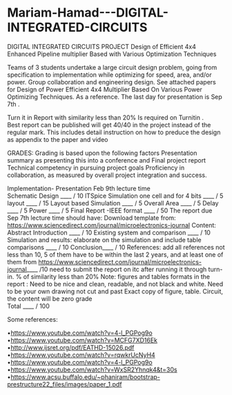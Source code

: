 # Mariam-Hamad---DIGITAL-INTEGRATED-CIRCUITS
DIGITAL INTEGRATED CIRCUITS PROJECT
Design of  Efficient 4x4  Enhanced Pipeline multiplier Based with Various Optimization Techniques




Teams of 3 students undertake a large circuit design problem, going from specification to implementation while optimizing for speed, area, and/or power. Group collaboration and engineering design. See attached papers for Design of Power Efficient 4x4 Multiplier Based On Various Power Optimizing Techniques. As a reference. The last day for presentation is Sep 7th . 

Turn it in Report with similarity less than 20% Is required on Turnitin .  
Best report can be published will get 40/40 in the project instead of the regular mark. This includes detail instruction on how to preduce the design as appendix to the paper and video 

GRADES: Grading is based upon the following factors
Presentation summary as presenting this into a conference and Final project report 
Technical competency in pursuing project goals
Proficiency in collaboration, as measured by overall project integration and success.

Implementation- Presentation  Feb 9th lecture time  
Schematic Design					____ / 10
lTSpice Simulation one cell and for 4 bits 	____ / 5
layout 						____ / 15
Layout based Simulation				____ / 5
Overall Area					____ / 5
Delay						____ / 5
Power						____ / 5
Final Report -IEEE format 				____ / 50
The report due Sep 7th  lecture time   should have:
Download template from:  https://www.sciencedirect.com/journal/microelectronics-journal 
Content: 
Abstract
Introduction ____ / 10
Existing system and comparison  ____ / 10
Simulation and results: elaborate on the simulation and include table comparisons ____ / 10
Conclusion____ / 10
References: add all references not less than 10, 5 of them have to be within the last 2 years, and at least one of them from https://www.sciencedirect.com/journal/microelectronics-journal____ /10 
need to submit the report on itc after running it through turn-in. % of similarity less than 20% 
Note: figures and tables formats  in the report : 
Need to be nice and clean, readable, and not black and white. 
Need to be your own drawing not cut and past
Exact copy of figure, table. Circuit, the content will be zero grade    
      Total ____ / 100

Some references: 

•https://www.youtube.com/watch?v=4-l_PGPog9o
•https://www.youtube.com/watch?v=MCFG7XD16Ek
•http://www.ijsret.org/pdf/EATHD-15026.pdf
•https://www.youtube.com/watch?v=rqwkrUcNyH4
•https://www.youtube.com/watch?v=4-l_PGPog9o
•https://www.youtube.com/watch?v=WxSR2Yhnqk4&t=30s
•https://www.acsu.buffalo.edu/~phaniram/bootstrap-prestructure22_files/images/paper_1.pdf
